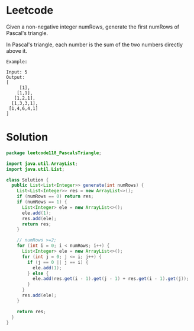 # Leetcode

Given a non-negative integer numRows, generate the first numRows of Pascal's triangle.


In Pascal's triangle, each number is the sum of the two numbers directly above it.

```
Example:

Input: 5
Output:
[
     [1],
    [1,1],
   [1,2,1],
  [1,3,3,1],
 [1,4,6,4,1]
]
```


# Solution

```java
package leetcode118_PascalsTriangle;

import java.util.ArrayList;
import java.util.List;

class Solution {
  public List<List<Integer>> generate(int numRows) {
    List<List<Integer>> res = new ArrayList<>();
    if (numRows == 0) return res;
    if (numRows == 1) {
      List<Integer> ele = new ArrayList<>();
      ele.add(1);
      res.add(ele);
      return res;
    }

    // numRows >=2;
    for (int i = 0; i < numRows; i++) {
      List<Integer> ele = new ArrayList<>();
      for (int j = 0; j <= i; j++) {
        if (j == 0 || j == i) {
          ele.add(1);
        } else {
          ele.add(res.get(i - 1).get(j - 1) + res.get(i - 1).get(j));
        }
      }
      res.add(ele);
    }

    return res;
  }
}

```
